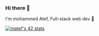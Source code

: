 ### Hi there 👋

I'm mohammed Atef, Full-stack web dev 🚀 

[![matef's 42 stats](https://badge.mediaplus.ma/Darkblue/matef)](https://github.com/oakoudad/badge42)

